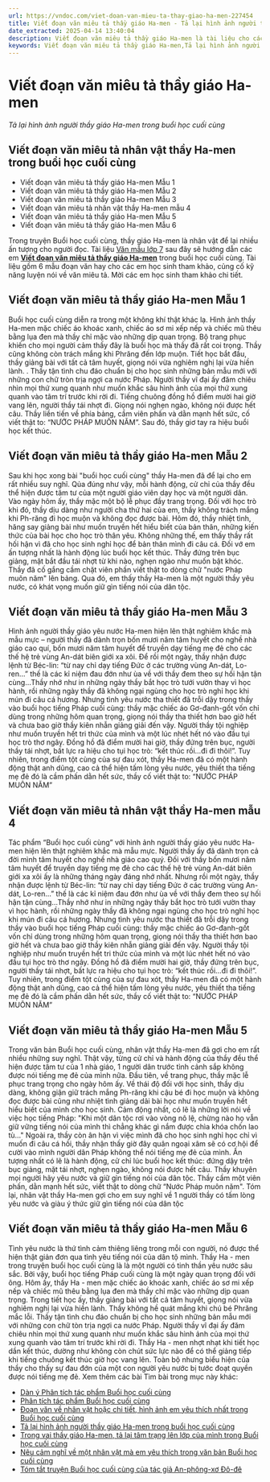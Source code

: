 ```yaml
---
url: https://vndoc.com/viet-doan-van-mieu-ta-thay-giao-ha-men-227454
title: Viết đoạn văn miêu tả thầy giáo Ha-men - Tả lại hình ảnh người thầy giáo Ha-men trong buổi học cuối cùng - VnDoc.com
date_extracted: 2025-04-14 13:40:04
description: Viết đoạn văn miêu tả thầy giáo Ha-men là tài liệu cho các em học sinh tham khảo, rèn luyện các dạng bài tập Ngữ văn 7.
keywords: Viết đoạn văn miêu tả thầy giáo Ha-men,Tả lại hình ảnh người thầy giáo Ha-men trong buổi học cuối cùng,Tả lại bằng miệng cho các bạn nghe hình ảnh thầy giáo Ha-men,giải bài tập ngữ văn lớp 7,ngữ văn lớp 7 tập 1,văn mẫu lớp 7,tập làm văn lớp 7,ngữ văn 7,buổi học cuối cùng,ngu van 7,Viết đoạn văn miêu tả nhân vật thầy Ha-men trong buổi học cuối cùng
---
```


# Viết đoạn văn miêu tả thầy giáo Ha-men
 _Tả lại hình ảnh người thầy giáo Ha-men trong buổi học cuối cùng_
## Viết đoạn văn miêu tả nhân vật thầy Ha-men trong buổi học cuối cùng
  * Viết đoạn văn miêu tả thầy giáo Ha-men Mẫu 1
  * Viết đoạn văn miêu tả thầy giáo Ha-men Mẫu 2
  * Viết đoạn văn miêu tả thầy giáo Ha-men Mẫu 3
  * Viết đoạn văn miêu tả nhân vật thầy Ha-men mẫu 4
  * Viết đoạn văn miêu tả thầy giáo Ha-men Mẫu 5
  * Viết đoạn văn miêu tả thầy giáo Ha-men Mẫu 6

Trong truyện Buổi học cuối cùng, thầy giáo Ha-men là nhân vật để lại nhiều ấn tượng cho người đọc. Tài liệu [Văn mẫu lớp 7](<https://vndoc.com/van-mau-lop7>) sau đây sẽ hướng dẫn các em [**Viết đoạn văn miêu tả thầy giáo Ha-men**](<https://vndoc.com/viet-doan-van-mieu-ta-thay-giao-ha-men-227454>) trong buổi học cuối cùng. Tài liệu gồm 6 mẫu đoạn văn hay cho các em học sinh tham khảo, củng cố kỹ năng luyện nói về văn miêu tả. Mời các em học sinh tham khảo chi tiết.
## Viết đoạn văn miêu tả thầy giáo Ha-men Mẫu 1
Buổi học cuối cùng diễn ra trong một không khí thật khác lạ. Hình ảnh thầy Ha-men mặc chiếc áo khoác xanh, chiếc áo sơ mi xếp nếp và chiếc mũ thêu bằng lụa đen mà thầy chỉ mặc vào những dịp quan trọng. Bộ trang phục khiến cho mọi người cảm thấy đây là buổi học mà thầy đã rất coi trọng. Thầy cũng không còn trách mắng khi Phrăng đến lớp muộn. Tiết học bắt đầu, thầy giảng bài với tất cả tâm huyết, giọng nói vừa nghiêm nghị lại vừa hiền lành. . Thầy tận tình chu đáo chuẩn bị cho học sinh những bản mẫu mới với những con chữ tròn trịa ngợi ca nước Pháp. Người thầy vĩ đại ấy đăm chiêu nhìn mọi thứ xung quanh như muốn khắc sâu hình ảnh của mọi thứ xung quanh vào tâm trí trước khi rời đi. Tiếng chuông đồng hồ điểm mười hai giờ vang lên, người thầy tái nhợt đi. Giọng nói nghẹn ngào, không nói được hết câu. Thầy liền tiến về phía bảng, cầm viên phấn và dằn mạnh hết sức, cố viết thật to: “NƯỚC PHÁP MUÔN NĂM”. Sau đó, thầy giơ tay ra hiệu buổi học kết thúc.
## Viết đoạn văn miêu tả thầy giáo Ha-men Mẫu 2
Sau khi học xong bài "buổi học cuối cùng" thầy Ha-men đã để lại cho em rất nhiều suy nghĩ. Qủa đúng như vậy, mỗi hành động, cử chỉ của thầy đều thể hiện được tâm tư của một người giáo viên dạy học và một người dân. Vào ngày hôm ấy, thầy mặc một bộ lễ phục đầy trang trọng. Đối với học trò khi đó, thầy dịu dàng như người cha thứ hai của em, thầy không trách mắng khi Ph-răng đi học muộn và không đọc được bài. Hôm đó, thầy nhiệt tình, hăng say giảng bài như muốn truyền hết hiểu biết của bản thân, những kiến thức của bài học cho học trò thân yêu. Không những thế, em thấy thầy rất hối hận vì đã cho học sinh nghỉ học để bản thân mình đi câu cá. Đối vớ em ấn tượng nhất là hành động lúc buổi học kết thúc. Thầy đứng trên bục giảng, mặt bắt đầu tái nhợt từ khi nào, nghẹn ngào như muốn bật khóc. Thầy đã cố gắng cầm chặt viên phấn viết thật to dòng chữ "nước Pháp muôn năm" lên bảng. Qua đó, em thấy thầy Ha-men là một người thầy yêu nước, có khát vọng muốn giữ gìn tiếng nói của dân tộc.
## Viết đoạn văn miêu tả thầy giáo Ha-men Mẫu 3
Hình ảnh người thầy giáo yêu nước Ha-men hiện lên thật nghiêm khắc mà mẫu mực – người thầy đã dành trọn bốn mươi năm tâm huyết cho nghề nhà giáo cao quí, bốn mươi năm tâm huyết để truyền dạy tiếng mẹ đẻ cho các thế hệ trẻ vùng An-dát biên giới xa xôi. Để rồi một ngày, thầy nhận được lệnh từ Béc-lin: “từ nay chỉ dạy tiếng Đức ở các trường vùng An-dát, Lo-ren…” thế là các kỉ niệm đau đớn như ùa về với thầy đem theo sự hối hận tận cùng…Thầy nhớ như in những ngày thầy bắt học trò tưới vườn thay vì học hành, rồi những ngày thầy đã không ngại ngùng cho học trò nghỉ học khi mún đi câu cá hương. Nhưng tình yêu nước tha thiết đã trỗi dậy trong thầy vào buổi học tiếng Pháp cuối cùng: thầy mặc chiếc áo Gơ-đanh-gốt vốn chỉ dùng trong những hôm quan trọng, giọng nói thầy tha thiết hơn bao giờ hết và chưa bao giờ thầy kiên nhẫn giảng giải đến vậy. Người thầy tội nghiệp như muốn truyền hết tri thức của mình và một lúc nhét hết nó vào đầu tụi học trò thơ ngây. Đồng hồ đã điểm mười hai giờ, thầy đứng trên bục, người thầy tái nhợt, bất lực ra hiệu cho tụi học trò: “kết thúc rồi…đi đi thôi\!”. Tuy nhiên, trong điểm tột cùng của sự đau xót, thầy Ha-men đã có một hành động thật anh dũng, cao cả thể hiện tấm lòng yêu nước, yêu thiết tha tiếng mẹ đẻ đó là cầm phấn dằn hết sức, thầy cố viết thật to: “NƯỚC PHÁP MUÔN NĂM”
## Viết đoạn văn miêu tả nhân vật thầy Ha-men mẫu 4
Tác phẩm “Buổi học cuối cùng” với hình ảnh người thầy giáo yêu nước Ha-men hiện lên thật nghiêm khắc mà mẫu mực. Người thầy ấy đã dành trọn cả đời mình tâm huyết cho nghề nhà giáo cao quý. Đối với thầy bốn mươi năm tâm huyết để truyền dạy tiếng mẹ đẻ cho các thế hệ trẻ vùng An-dát biên giới xa xôi ấy là những tháng ngày đáng nhớ nhất. Nhưng rồi một ngày, thầy nhận được lệnh từ Béc-lin: “từ nay chỉ dạy tiếng Đức ở các trường vùng An-dát, Lo-ren…” thế là các kỉ niệm đau đớn như ùa về với thầy đem theo sự hối hận tận cùng…Thầy nhớ như in những ngày thầy bắt học trò tưới vườn thay vì học hành, rồi những ngày thầy đã không ngại ngùng cho học trò nghỉ học khi mún đi câu cá hương. Nhưng tình yêu nước tha thiết đã trỗi dậy trong thầy vào buổi học tiếng Pháp cuối cùng: thầy mặc chiếc áo Gơ-đanh-gốt vốn chỉ dùng trong những hôm quan trọng, giọng nói thầy tha thiết hơn bao giờ hết và chưa bao giờ thầy kiên nhẫn giảng giải đến vậy. Người thầy tội nghiệp như muốn truyền hết tri thức của mình và một lúc nhét hết nó vào đầu tụi học trò thơ ngây. Đồng hồ đã điểm mười hai giờ, thầy đứng trên bục, người thầy tái nhợt, bất lực ra hiệu cho tụi học trò: “kết thúc rồi…đi đi thôi\!”. Tuy nhiên, trong điểm tột cùng của sự đau xót, thầy Ha-men đã có một hành động thật anh dũng, cao cả thể hiện tấm lòng yêu nước, yêu thiết tha tiếng mẹ đẻ đó là cầm phấn dằn hết sức, thầy cố viết thật to: “NƯỚC PHÁP MUÔN NĂM”
## Viết đoạn văn miêu tả thầy giáo Ha-men Mẫu 5
Trong văn bản Buổi học cuối cùng, nhân vật thầy Ha-men đã gợi cho em rất nhiều những suy nghĩ. Thật vậy, từng cử chỉ và hành động của thầy đều thể hiện được tâm tư của 1 nhà giáo, 1 người dân trước tình cảnh sắp không được nói tiếng mẹ đẻ của mình nữa. Đầu tiên, về trang phục, thầy mặc lễ phục trang trọng cho ngày hôm ấy. Về thái độ đối với học sinh, thầy dịu dàng, không giận giữ trách mắng Ph-răng khi cậu bé đi học muộn và không đọc được bài cũng như nhiệt tình giảng dải bài học như muốn truyền hết hiểu biết của mình cho học sinh. Cảm động nhất, có lẽ là những lời nói về việc học tiếng Pháp: "Khi một dân tộc rơi vào vòng nô lệ, chừng nào họ vẫn giữ vững tiếng nói của mình thì chẳng khác gì nắm được chìa khóa chốn lao tù…" Ngoài ra, thầy còn ân hận vì việc mình đã cho học sinh nghỉ học chỉ vì muốn đi câu cá hồi, thầy nhận thấy giờ đây quân ngoại xâm sẽ có cơ hội để cười vào mình người dân Pháp không thể nói tiếng mẹ đẻ của mình. Ấn tượng nhất có lẽ là hành động, cử chỉ lúc buổi học kết thúc: đứng dậy trên bục giảng, mặt tái nhợt, nghẹn ngào, không nói được hết câu. Thầy khuyên mọi người hãy yêu nước và giữ gìn tiếng nói của dân tộc. Thầy cầm một viên phấn, dằn mạnh hết sức, viết thật to dòng chữ “Nước Pháp muôn năm". Tóm lại, nhân vật thầy Ha-men gợi cho em suy nghĩ về 1 người thầy có tấm lòng yêu nước và giàu ý thức giữ gìn tiếng nói của dân tộc
## Viết đoạn văn miêu tả thầy giáo Ha-men Mẫu 6
Tình yêu nước là thứ tình cảm thiêng liêng trong mỗi con người, nó được thể hiện thật giản đơn qua tình yêu tiếng nói của dân tộ mình. Thầy Ha - men trong truyện buổi học cuối cùng là là một người có tinh thần yêu nước sâu sắc. Bởi vậy, buổi học tiếng Pháp cuối cùng là một ngày quan trọng đối với ông. Hôm ấy, thầy Ha - men mặc chiếc áo khoác xanh, chiếc áo sơ mi xếp nếp và chiếc mũ thêu bằng lụa đen mà thầy chỉ mặc vào những dịp quan trọng. Trong tiết học ấy, thầy giảng bài với tất cả tâm huyết, giọng nói vừa nghiêm nghị lại vừa hiền lành. Thầy không hề quát mắng khi chú bé Phrăng mắc lỗi. Thầy tận tình chu đáo chuẩn bị cho học sinh những bản mẫu mới với những con chữ tòn trịa ngợi ca nước Pháp. Người thầy vĩ đại ấy đăm chiêu nhìn mọi thứ xung quanh như muốn khắc sâu hình ảnh của mọi thứ xung quanh vào tâm trí trước khi rời đi. Thầy Ha - men nhợt nhạt khi tiết học dần kết thúc, dường như không còn chút sức lực nào để có thể giảng tiếp khi tiếng chuông kết thúc giờ học vang lên. Toàn bộ nhưng biểu hiện của thầy cho thấy sự đau đớn của một con người yêu nước bị tước đoạt quyền được nói tiếng mẹ đẻ.
Xem thêm các bài Tìm bài trong mục này khác:
  * [Dàn ý Phân tích tác phẩm Buổi học cuối cùng](</dan-y-phan-tich-tac-pham-buoi-hoc-cuoi-cung-175077>)
  * [Phân tích tác phẩm Buổi học cuối cùng](</phan-tich-tac-pham-buoi-hoc-cuoi-cung-175076>)
  * [Đoạn văn về nhân vật hoặc chi tiết, hình ảnh em yêu thích nhất trong Buổi học cuối cùng](</doan-van-ve-nhan-vat-hoac-chi-tiet-hinh-anh-em-yeu-thich-nhat-trong-buoi-hoc-cuoi-cung-272989>)
  * [Tả lại hình ảnh người thầy giáo Ha-men trong buổi học cuối cùng](</ta-lai-hinh-anh-nguoi-thay-giao-ha-men-trong-buoi-hoc-cuoi-cung-164690>)
  * [Trong vai thầy giáo Ha-men, tả lại tâm trạng lên lớp của mình trong Buổi học cuối cùng](</trong-vai-thay-giao-ha-men-ta-lai-tam-trang-len-lop-cua-minh-trong-buoi-hoc-cuoi-cung-174980>)
  * [Nêu cảm nghĩ về một nhân vật mà em yêu thích trong văn bản Buổi học cuối cùng](</neu-cam-nghi-ve-mot-nhan-vat-ma-em-yeu-thich-trong-van-ban-buoi-hoc-cuoi-cung-328592>)
  * [Tóm tắt truyện Buổi học cuối cùng của tác giả An-phông-xơ Đô-đê](</tom-tat-truyen-buoi-hoc-cuoi-cung-cua-tac-gia-an-phong-xo-do-de-119778>)

